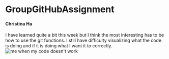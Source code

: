 # GroupGitHubAssignment

#### Christina Ha
I have learned quite a bit this week but I think the most interesting has to be how to use the git functions.
I still have difficulty visualizing what the code is doing and if it is doing what I want it to correctly.
![me when my code doesn't work](https://1funny.com/wp-content/uploads/2010/12/funny-face-cat.jpg) 
